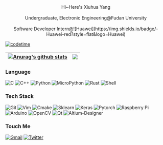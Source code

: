 <!--
<p align="center"><a href="https://anuraghazra.github.io"><img width="80%" src="./assets/gh-readme-header.png" /></a></p>

<br />

I'm a self-taught passionate FrontEnd developer from India 🇮🇳

**About me**

- 💼 FrontEnd Engineer at [Razorpay](http://razorpay.com/)

- 📈 Built github-readme-stats, verlyjs and more, **50m+** hits • **31K** stars on GitHub

- ❤️ I love writing TypeScript, and building fun experiments on type-level

- 💬 Ask me about anything [here](https://github.com/anuraghazra/anuraghazra/issues)

<code><img height="20" src="https://raw.githubusercontent.com/github/explore/80688e429a7d4ef2fca1e82350fe8e3517d3494d/topics/javascript/javascript.png"></code>
<code><img height="20" src="https://raw.githubusercontent.com/github/explore/80688e429a7d4ef2fca1e82350fe8e3517d3494d/topics/typescript/typescript.png"></code>
<code><img height="20" src="https://raw.githubusercontent.com/github/explore/80688e429a7d4ef2fca1e82350fe8e3517d3494d/topics/react/react.png"></code>
<code><img height="20" src="https://raw.githubusercontent.com/github/explore/5c058a388828bb5fde0bcafd4bc867b5bb3f26f3/topics/graphql/graphql.png"></code>
<code><img height="20" src="https://raw.githubusercontent.com/github/explore/80688e429a7d4ef2fca1e82350fe8e3517d3494d/topics/nodejs/nodejs.png"></code>    
-->
<center>Hi~Here's Xiuhua Yang</center>
<br>
<center>Undergraduate, Electronic Engineering@Fudan University</center>
<br>
<center>Software Developer Intern@![Huawei](https://img.shields.io/badge/-Huawei-red?style=flat&logo=Huawei)</center>

[![codetime](https://wakatime.com/badge/user/0de4f1d3-502b-4e31-a34b-8eee914bed75.svg)](https://wakatime.com/@0de4f1d3-502b-4e31-a34b-8eee914bed75)

| <a href="https://github.com/gzzyyxh/github-readme-stats"><img align="center" src="https://github-readme-stats-khaki-tau-80.vercel.app/api?username=gzzyyxh&show_icons=true&include_all_commits=true&theme=buefy&hide_border=true" alt="Anurag's github stats" /></a> | <a href="https://github.com/gzzyyxh/github-readme-stats"><img align="center" src="https://github-readme-stats-khaki-tau-80.vercel.app/api/top-langs/?username=gzzyyxh&layout=compact&theme=buefy&hide_border=true" /></a> |
|----------------|-----------------|

### Language
![C](https://img.shields.io/badge/-C-999999?style=flat&logo=c)
![C++](https://img.shields.io/badge/-C++-999999?style=flat&logo=c%2B%2B)
![Python](https://img.shields.io/badge/-Python-999999?style=flat&logo=python)
![MicroPython](https://img.shields.io/badge/-MicroPython-999999?style=flat&logo=MicroPython)
![Rust](https://img.shields.io/badge/-Rust-999999?style=flat&logo=rust)
![Shell](https://img.shields.io/badge/-Shell-999999?style=flat&logo=Shell)

### Tech Stack
![Git](https://img.shields.io/badge/-GIT-999999?style=flat&logo=git)
![Vim](https://img.shields.io/badge/-Vim-999999?style=flat&logo=Vim)
![Cmake](https://img.shields.io/badge/-Cmake-999999?style=flat&logo=Cmake)
![Sklearn](https://img.shields.io/badge/-scikitlearn-999999?style=flat&logo=scikit-learn)
![Keras](https://img.shields.io/badge/-Keras-999999?style=flat&logo=Keras)
![Pytorch](https://img.shields.io/badge/-Pytorch-999999?style=flat&logo=pytorch)
![Raspberry Pi](https://img.shields.io/badge/-RaspberryPi-999999?style=flat&logo=RaspberryPi)
![Arduino](https://img.shields.io/badge/-Arduino-999999?style=flat&logo=Arduino)
![OpenCV](https://img.shields.io/badge/-OpenCV-999999?style=flat&logo=OpenCV)
![Qt](https://img.shields.io/badge/-Qt-999999?style=flat&logo=Qt)
![Altium-Designer](https://img.shields.io/badge/-AltiumDesigner-999999?style=flat&logo=Altium-Designer)

### Touch Me
[![Gmail](https://img.shields.io/badge/Gmail-@gzzyyxh-FFFFFF?style=plastic&logo=Gmail)](mailto:gzzyyxh@gmail.com)
[![Twitter](https://img.shields.io/badge/Twitter-@gzzyyxh-FFFFFF?style=plastic&logo=Twitter)](http://twitter.com)
<!--

#### Top Repositories


<a href="https://github.com/anuraghazra/github-readme-stats">
  <img align="center" src="https://github-readme-stats.vercel.app/api/pin/?username=anuraghazra&repo=github-readme-stats&theme=buefy" />
</a>
<a href="https://github.com/anuraghazra/anuraghazra.github.io">
  <img align="center" src="https://github-readme-stats.vercel.app/api/pin/?username=anuraghazra&repo=anuraghazra.github.io&theme=buefy" />
</a>

<br />
<br />

<a href="https://twitter.com/anuraghazru">
  <img align="right" alt="Anurag Hazra | Twitter" width="21px" src="https://raw.githubusercontent.com/anuraghazra/anuraghazra/master/assets/twitter.svg" />
</a>
<a href="https://codesandbox.io/u/anuraghazra">
  <img align="right" alt="Anurag Hazra | CodeSandbox" width="20px" src="https://raw.githubusercontent.com/anuraghazra/anuraghazra/master/assets/codesandbox.svg" />
</a>
-->

<!--
**gzzyyxh/gzzyyxh** is a ✨ _special_ ✨ repository because its `README.md` (this file) appears on your GitHub profile.

Here are some ideas to get you started:

- 🔭 I’m currently working on ...
- 🌱 I’m currently learning ...
- 👯 I’m looking to collaborate on ...
- 🤔 I’m looking for help with ...
- 💬 Ask me about ...
- 📫 How to reach me: ...
- 😄 Pronouns: ...
- ⚡ Fun fact: ...
-->
